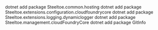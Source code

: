 dotnet add package Steeltoe.common.hosting
dotnet add package Steeltoe.extensions.configuration.cloudfoundrycore
dotnet add package Steeltoe.extensions.logging.dynamiclogger
dotnet add package Steeltoe.management.cloudFoundryCore
dotnet add package GitInfo